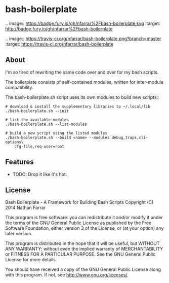 bash-boilerplate
================

.. image:: https://badge.fury.io/gh/nfarrar%2Fbash-boilerplate.svg
    :target: http://badge.fury.io/gh/nfarrar%2Fbash-boilerplate

.. image:: https://travis-ci.org/nfarrar/bash-boilerplate.png?branch=master
        :target: https://travis-ci.org/nfarrar/bash-boilerplate


About
-----
I'm so tired of rewriting the same code over and over for my bash scripts.

The boilerplate consists of self-contained modules, written for
inter-module compatibility.

The bash-boilerplate.sh script uses its own modules to build new scripts::

    # download & install the supplementary libraries to ~/.local/lib
    ./bash-boilerplate.sh --init

    # list the available modules
    ./bash-boilerplate.sh --list-modules

    # build a new script using the listed modules
    ./bash-boilerplate.sh --build <name> --modules debug,traps,cli-options\
        cfg-file,req-user=root

Features
--------

* TODO: Drop it like it's hot.

License
-------
Bash Boilerplate - A Framework for Building Bash Scripts
Copyright (C) 2014  Nathan Farrar

This program is free software: you can redistribute it and/or modify
it under the terms of the GNU General Public License as published by
the Free Software Foundation, either version 3 of the License, or
(at your option) any later version.

This program is distributed in the hope that it will be useful,
but WITHOUT ANY WARRANTY; without even the implied warranty of
MERCHANTABILITY or FITNESS FOR A PARTICULAR PURPOSE.  See the
GNU General Public License for more details.

You should have received a copy of the GNU General Public License
along with this program.  If not, see <http://www.gnu.org/licenses/>.
